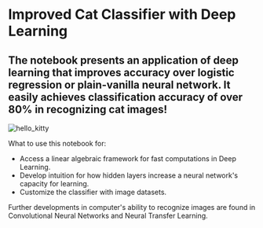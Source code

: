 # Improved Cat Classifier with Deep Learning
## The notebook presents an application of deep learning that improves accuracy over logistic regression or plain-vanilla neural network. It easily achieves classification accuracy of over 80% in recognizing cat images!

![hello_kitty](https://user-images.githubusercontent.com/5471571/61269061-135d6700-a763-11e9-9c22-ec7edf5ae3cf.jpg)

What to use this notebook for:
- Access a linear algebraic framework for fast computations in Deep Learning.
- Develop intuition for how hidden layers increase a neural network's capacity for learning.
- Customize the classifier with image datasets. 

Further developments in computer's ability to recognize images are found in Convolutional Neural Networks and Neural Transfer Learning.
